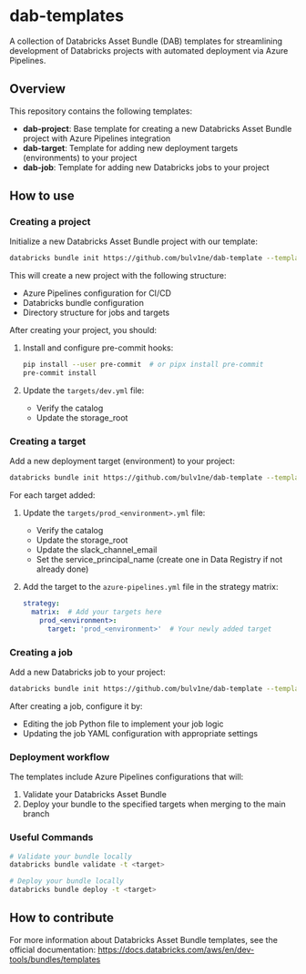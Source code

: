 # dab-templates

A collection of Databricks Asset Bundle (DAB) templates for streamlining development of Databricks projects with automated deployment via Azure Pipelines.

## Overview

This repository contains the following templates:

- **dab-project**: Base template for creating a new Databricks Asset Bundle project with Azure Pipelines integration
- **dab-target**: Template for adding new deployment targets (environments) to your project
- **dab-job**: Template for adding new Databricks jobs to your project

## How to use

### Creating a project

Initialize a new Databricks Asset Bundle project with our template:

```sh
databricks bundle init https://github.com/bulv1ne/dab-template --template-dir dab-project --profile PROFILE_NAME
```

This will create a new project with the following structure:
- Azure Pipelines configuration for CI/CD
- Databricks bundle configuration
- Directory structure for jobs and targets

After creating your project, you should:
1. Install and configure pre-commit hooks:
   ```sh
   pip install --user pre-commit  # or pipx install pre-commit
   pre-commit install
   ```

2. Update the `targets/dev.yml` file:
   - Verify the catalog
   - Update the storage_root

### Creating a target

Add a new deployment target (environment) to your project:

```sh
databricks bundle init https://github.com/bulv1ne/dab-template --template-dir dab-target --profile TARGET_PROFILE_NAME
```

For each target added:

1. Update the `targets/prod_<environment>.yml` file:
   - Verify the catalog
   - Update the storage_root
   - Update the slack_channel_email
   - Set the service_principal_name (create one in Data Registry if not already done)

2. Add the target to the `azure-pipelines.yml` file in the strategy matrix:
   ```yaml
   strategy:
     matrix:  # Add your targets here
       prod_<environment>:
         target: 'prod_<environment>'  # Your newly added target
   ```

### Creating a job

Add a new Databricks job to your project:

```sh
databricks bundle init https://github.com/bulv1ne/dab-template --template-dir dab-job --profile PROFILE_NAME
```

After creating a job, configure it by:
- Editing the job Python file to implement your job logic
- Updating the job YAML configuration with appropriate settings

### Deployment workflow

The templates include Azure Pipelines configurations that will:
1. Validate your Databricks Asset Bundle
2. Deploy your bundle to the specified targets when merging to the main branch

### Useful Commands

```sh
# Validate your bundle locally
databricks bundle validate -t <target>

# Deploy your bundle locally
databricks bundle deploy -t <target>
```

## How to contribute

For more information about Databricks Asset Bundle templates, see the official documentation:
https://docs.databricks.com/aws/en/dev-tools/bundles/templates
